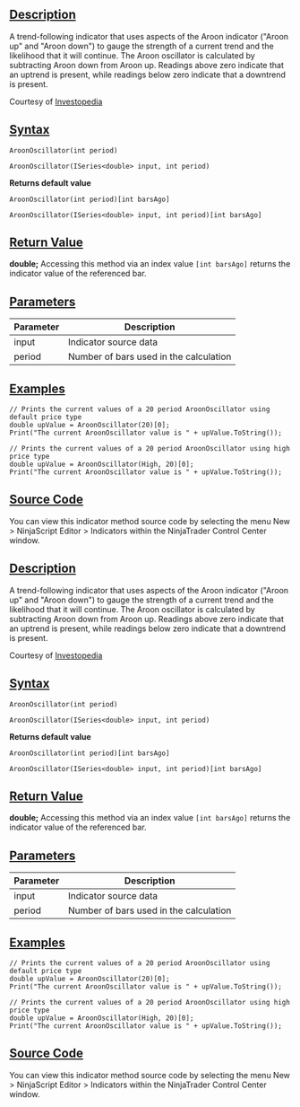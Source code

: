 ## [Description](https://developer.ninjatrader.com/docs/desktop/aroon_oscillator\#description)

A trend-following indicator that uses aspects of the Aroon indicator ("Aroon up" and "Aroon down") to gauge the strength of a current trend and the likelihood that it will continue. The Aroon oscillator is calculated by subtracting Aroon down from Aroon up. Readings above zero indicate that an uptrend is present, while readings below zero indicate that a downtrend is present.

Courtesy of [Investopedia](http://investopedia.com/terms/a/aroonoscillator.asp)

## [Syntax](https://developer.ninjatrader.com/docs/desktop/aroon_oscillator\#syntax)

`AroonOscillator(int period)`

`AroonOscillator(ISeries<double> input, int period)`

**Returns default value**

`AroonOscillator(int period)[int barsAgo]`

`AroonOscillator(ISeries<double> input, int period)[int barsAgo]`

## [Return Value](https://developer.ninjatrader.com/docs/desktop/aroon_oscillator\#return-value)

**double;** Accessing this method via an index value `[int barsAgo]` returns the indicator value of the referenced bar.

## [Parameters](https://developer.ninjatrader.com/docs/desktop/aroon_oscillator\#parameters)

| Parameter | Description |
| --- | --- |
| input | Indicator source data |
| period | Number of bars used in the calculation |

## [Examples](https://developer.ninjatrader.com/docs/desktop/aroon_oscillator\#examples)

```jsx-150469391 csharp
// Prints the current values of a 20 period AroonOscillator using default price type
double upValue = AroonOscillator(20)[0];
Print("The current AroonOscillator value is " + upValue.ToString());

// Prints the current values of a 20 period AroonOscillator using high price type
double upValue = AroonOscillator(High, 20)[0];
Print("The current AroonOscillator value is " + upValue.ToString());

```

## [Source Code](https://developer.ninjatrader.com/docs/desktop/aroon_oscillator\#source-code)

You can view this indicator method source code by selecting the menu New > NinjaScript Editor > Indicators within the NinjaTrader Control Center window.

## [Description](https://developer.ninjatrader.com/docs/desktop/aroon_oscillator\#description)

A trend-following indicator that uses aspects of the Aroon indicator ("Aroon up" and "Aroon down") to gauge the strength of a current trend and the likelihood that it will continue. The Aroon oscillator is calculated by subtracting Aroon down from Aroon up. Readings above zero indicate that an uptrend is present, while readings below zero indicate that a downtrend is present.

Courtesy of [Investopedia](http://investopedia.com/terms/a/aroonoscillator.asp)

## [Syntax](https://developer.ninjatrader.com/docs/desktop/aroon_oscillator\#syntax)

`AroonOscillator(int period)`

`AroonOscillator(ISeries<double> input, int period)`

**Returns default value**

`AroonOscillator(int period)[int barsAgo]`

`AroonOscillator(ISeries<double> input, int period)[int barsAgo]`

## [Return Value](https://developer.ninjatrader.com/docs/desktop/aroon_oscillator\#return-value)

**double;** Accessing this method via an index value `[int barsAgo]` returns the indicator value of the referenced bar.

## [Parameters](https://developer.ninjatrader.com/docs/desktop/aroon_oscillator\#parameters)

| Parameter | Description |
| --- | --- |
| input | Indicator source data |
| period | Number of bars used in the calculation |

## [Examples](https://developer.ninjatrader.com/docs/desktop/aroon_oscillator\#examples)

```jsx-150469391 csharp
// Prints the current values of a 20 period AroonOscillator using default price type
double upValue = AroonOscillator(20)[0];
Print("The current AroonOscillator value is " + upValue.ToString());

// Prints the current values of a 20 period AroonOscillator using high price type
double upValue = AroonOscillator(High, 20)[0];
Print("The current AroonOscillator value is " + upValue.ToString());

```

## [Source Code](https://developer.ninjatrader.com/docs/desktop/aroon_oscillator\#source-code)

You can view this indicator method source code by selecting the menu New > NinjaScript Editor > Indicators within the NinjaTrader Control Center window.